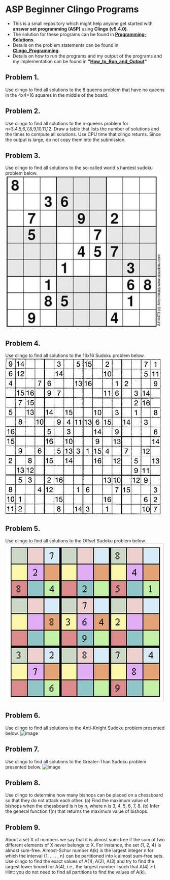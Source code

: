 # ASP Beginner Clingo Programs
- This is a small repository which might help anyone get started with **answer set programming (ASP)** using **Clingo (v5.4.0)**.
- The solution for these programs can be found in **[Programming-Solutions](Programming-Solutions)**.
- Details on the problem statements can be found in **[Clingo_Programming](Clingo_Programming.pdf)**.
- Details on how to run the programs and my output of the programs and my implementation can be found in **"[How_to_Run_and_Output](How_to_Run_and_Output.pdf)"**

## Problem 1. 
Use clingo to find all solutions to the 8 queens problem that have no queens in the 4x4=16
squares in the middle of the board.  


## Problem 2. 
Use clingo to find all solutions to the n-queens problem for n=3,4,5,6,7,8,9,10,11,12. Draw a
table that lists the number of solutions and the times to compute all solutions. Use CPU time
that clingo returns. Since the output is large, do not copy them into the submission. 


## Problem 3. 
Use clingo to find all solutions to the so-called world's hardest sudoku problem below. 
![image](images/3.jpg)
 
 
 
 
## Problem 4. 
Use clingo to find all solutions to the 16x16 Sudoku problem below. 
![image](images/4.jpg)
 
 
 
 
 
 
## Problem 5. 
Use clingo to find all solutions to the Offset Sudoku problem below. 
![image](images/5.jpg)
 
 
 
 
 
 
 
 
## Problem 6. 
Use clingo to find all solutions to the Anti-Knight Sudoku problem presented below.
![image](images/6.jpg=500x500)
 
 
 
 
 
 
 
 
## Problem 7. 
Use clingo to find all solutions to the Greater-Than Sudoku problem presented below.
![image](images/7.jpg=500x501) 
 
 
 
 
 
 
 
## Problem 8. 
Use clingo to determine how many bishops can be placed on a chessboard so that they do not
attack each other.
(a) Find the maximum value of bishops when the chessboard is n by n, where n is 3, 4, 5, 6, 7,
8.
(b) Infer the general function f(n) that returns the maximum value of bishops.  


## Problem 9. 
About a set X of numbers we say that it is almost sum-free if the sum of two different elements
of X never belongs to X. For instance, the set {1, 2, 4} is almost sum-free. Almost-Schur number
A(k) is the largest integer n for which the interval {1, . . . , n} can be partitioned into k almost
sum-free sets.
Use clingo to find the exact values of A(1), A(2), A(3) and try to find the largest lower bound for
A(4), i.e., the largest number l such that A(4) ≥ l.
Hint:
 you do not need to find all partitions to find the values of A(k). 
​